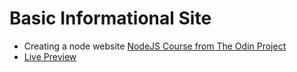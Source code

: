 # Basic Informational Site

- Creating a node website [NodeJS Course from The Odin Project](https://www.theodinproject.com/lessons/nodejs-basic-informational-site#project-solution)
- [Live Preview](https://replit.com/@Viadsss/BasicInformationalSite)
